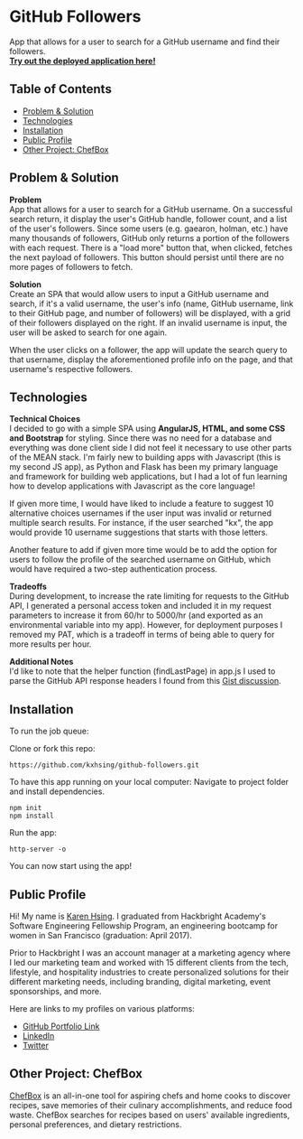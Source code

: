 GitHub Followers
===========================
App that allows for a user to search for a GitHub username and find their followers.</br>
**[Try out the deployed application here!](https://find-github-followers.herokuapp.com/)**

## Table of Contents
* [Problem & Solution](#process)
* [Technologies](#technologies)
* [Installation](#install)
* [Public Profile](#author)
* [Other Project: ChefBox](#projects)

## <a name="process"></a>Problem & Solution

**Problem**</br>
App that allows for a user to search for a GitHub username. On a successful search return, it display the user's GitHub handle, follower count, and a list of the user's followers. Since some users (e.g. gaearon, holman, etc.) have many thousands of followers, GitHub only returns a portion of the followers with each request. There is a "load more" button that, when clicked, fetches the next payload of followers. This button should persist until there are no more pages of followers to fetch.

**Solution**</br>
Create an SPA that would allow users to input a GitHub username and search, if it's a valid username, 
the user's info (name, GitHub username, link to their GitHub page, and number of followers) will be displayed, with a grid  of their followers displayed on the right. If an invalid username is input, the user will be asked to search for one again.

When the user clicks on a follower, the app will update the search query to that username, display the aforementioned profile info on the page, and that username's respective followers.


## <a name="technologies"></a>Technologies

**Technical Choices**</br>
I decided to go with a simple SPA using **AngularJS, HTML, and some CSS and Bootstrap** for styling. Since there was no need for a database and everything was done client side I did not feel it necessary to use other parts of the MEAN stack. I'm fairly new to building apps with Javascript (this is my second JS app), as Python and Flask has been my primary language and framework for building web applications, but I had a lot of fun learning how to develop applications with Javascript as the core language!

If given more time, I would have liked to include a feature to suggest 10 alternative choices usernames if the user input was invalid or returned multiple search results. For instance, if the user searched "kx", the app would provide 10 username suggestions that starts with those letters. 

Another feature to add if given more time would be to add the option for users to follow the profile of the searched username on GitHub, which would have required a two-step authentication process.

**Tradeoffs**</br>
During development, to increase the rate limiting for requests to the GitHub API, I generated a personal access token and included it in my request parameters to increase it from 60/hr to 5000/hr (and exported as an environmental variable into my app). However, for deployment purposes I removed my PAT, which is a tradeoff in terms of being able to query for more results per hour.

**Additional Notes**</br>
I'd like to note that the helper function (findLastPage) in app.js I used to parse the GitHub API response headers I found from this [Gist discussion](https://gist.github.com/niallo/3109252).

## <a name="install"></a>Installation

To run the job queue:

Clone or fork this repo:

```
https://github.com/kxhsing/github-followers.git
```

To have this app running on your local computer:
Navigate to project folder and install dependencies.

```
npm init
npm install
```

Run the app:

```
http-server -o
```

You can now start using the app!


## <a name="author"></a>Public Profile
Hi! My name is [Karen Hsing](https://www.linkedin.com/in/karenhsing/). I graduated from Hackbright Academy's Software Engineering Fellowship Program, an engineering bootcamp for women in San Francisco (graduation: April 2017). 

Prior to Hackbright I was an account manager at a marketing agency where I led our marketing team and worked with 15 different clients from the tech, lifestyle, and hospitality industries to create personalized solutions for their different marketing needs, including branding, digital marketing, event sponsorships, and more.

Here are links to my profiles on various platforms:
* [GitHub Portfolio Link](https://kxhsing.github.io/)
* [LinkedIn](https://www.linkedin.com/in/karenhsing/)
* [Twitter](https://twitter.com/karenhsing)

## <a name="projects"></a>Other Project: ChefBox
[ChefBox](https://github.com/kxhsing/chefbox) is an all-in-one tool for aspiring chefs and home cooks to discover recipes, save memories of their culinary accomplishments, and reduce food waste. ChefBox searches for recipes based on users' available ingredients, personal preferences, and dietary restrictions. 






